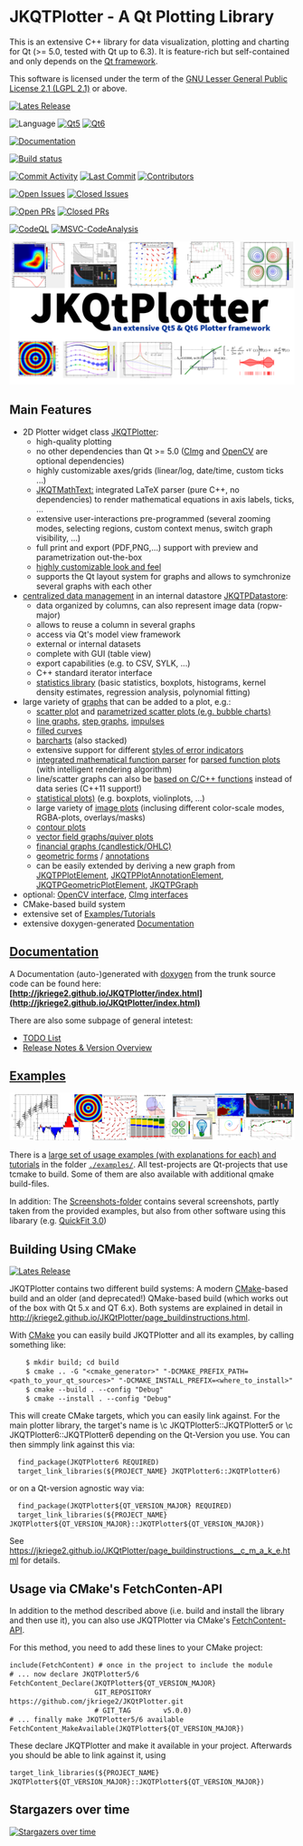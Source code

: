 # JKQTPlotter - A Qt Plotting Library
This is an extensive C++ library for data visualization, plotting and charting for Qt (>= 5.0, tested with Qt up to 6.3). It is feature-rich but self-contained and only depends on the [Qt framework](https://qt.io).

This software is licensed under the term of the [GNU Lesser General Public License 2.1 
(LGPL 2.1)](./LICENSE) or above. 

[![Lates Release](https://img.shields.io/github/v/release/jkriege2/JKQtPlotter)](https://github.com/jkriege2/JKQtPlotter/releases)

![Language](https://img.shields.io/github/languages/top/jkriege2/JKQtPlotter)
[![Qt5](https://img.shields.io/badge/Qt-5-brightgreen)](https://doc.qt.io/qt-5/)
[![Qt6](https://img.shields.io/badge/Qt-6-brightgreen)](https://doc.qt.io/qt-6/)

[![Documentation](https://img.shields.io/badge/documentation-online-blue)](http://jkriege2.github.io/JKQtPlotter/index.html)

[![Build status](https://ci.appveyor.com/api/projects/status/vq2o9pfi97isxm2a?svg=true)](https://ci.appveyor.com/project/jkriege2/jkqtplotter)

[![Commit Activity](https://img.shields.io/github/commit-activity/m/jkriege2/JKQtPlotter)](https://github.com/jkriege2/JKQtPlotter/pulse)
[![Last Commit](https://img.shields.io/github/last-commit/jkriege2/JKQtPlotter)](https://github.com/jkriege2/JKQtPlotter/pulse)
[![Contributors](https://img.shields.io/github/contributors/jkriege2/JKQtPlotter)](https://github.com/jkriege2/JKQtPlotter/graphs/contributors)

[![Open Issues](https://img.shields.io/github/issues/jkriege2/JKQtPlotter)](https://github.com/jkriege2/JKQtPlotter/issues)
[![Closed Issues](https://img.shields.io/github/issues-closed/jkriege2/JKQtPlotter)](https://github.com/jkriege2/JKQtPlotter/issues?q=is%3Aissue+is%3Aclosed)

[![Open PRs](https://img.shields.io/github/issues-pr/jkriege2/JKQtPlotter)](https://github.com/jkriege2/JKQtPlotter/pulls)
[![Closed PRs](https://img.shields.io/github/issues-pr-closed/jkriege2/JKQtPlotter)](https://github.com/jkriege2/JKQtPlotter/pulls?q=is%3Apr+is%3Aclosed)

[![CodeQL](https://github.com/jkriege2/JKQtPlotter/actions/workflows/codeql-analysis.yml/badge.svg)](https://github.com/jkriege2/JKQtPlotter/actions/workflows/codeql-analysis.yml)
[![MSVC-CodeAnalysis](https://github.com/jkriege2/JKQtPlotter/actions/workflows/msvc-codeanalysis.yml/badge.svg)](https://github.com/jkriege2/JKQtPlotter/actions/workflows/msvc-codeanalysis.yml)

[![EXAMPLES-Page](./doc/images/socialmediabanner.png)](http://jkriege2.github.io/JKQtPlotter/index.html)

## Main Features
- 2D Plotter widget class [JKQTPlotter](http://jkriege2.github.io/JKQtPlotter/group__jkqtplotter.html):
  - high-quality plotting
  - no other dependencies than Qt >= 5.0 ([CImg](https://cimg.eu/) and [OpenCV](https://opencv.org/) are optional dependencies)
  - highly customizable axes/grids (linear/log, date/time, custom ticks ...)
  - [JKQTMathText:](http://jkriege2.github.io/JKQtPlotter/group__jkqtmathtext.html) integrated LaTeX parser (pure C++, no dependencies) to render mathematical equations in axis labels, ticks, ...
  - extensive user-interactions pre-programmed (several zooming modes, selecting regions, custom context menus, switch graph visibility, ...)
  - full print and export (PDF,PNG,...) support with preview and parametrization out-the-box
  - [highly customizable look and feel](http://jkriege2.github.io/JKQtPlotter/group__jkqtpplotter__styling.html)
  - supports the Qt layout system for graphs and allows to symchronize several graphs with each other
- [centralized data management](http://jkriege2.github.io/JKQtPlotter/group__jkqtpdatastorage.html) in an internal datastore [JKQTPDatastore](http://jkriege2.github.io/JKQtPlotter/class_j_k_q_t_p_datastore.html):
  - data organized by columns, can also represent image data (ropw-major)
  - allows to reuse a column in several graphs
  - access via Qt's model view framework
  - external or internal datasets
  - complete with GUI (table view)
  - export capabilities (e.g. to CSV, SYLK, ...)
  - C++ standard iterator interface
  - [statistics library](https://jkriege2.github.io/JKQtPlotter/group__jkqtptools__math__statistics.html) (basic statistics, boxplots, histograms, kernel density estimates, regression analysis, polynomial fitting)
- large variety of [graphs](https://jkriege2.github.io/JKQtPlotter/group__jkqtplotter__concretegraphs.html) that can be added to a plot, e.g.:
  - [scatter plot](https://jkriege2.github.io/JKQtPlotter/group__jkqtplotter__linesymbolgraphs__scatter.html) and [parametrized scatter plots (e.g. bubble charts)](http://jkriege2.github.io/JKQtPlotter/group__jkqtplotter__linesymbolgraphs__param.html) 
  - [line graphs](https://jkriege2.github.io/JKQtPlotter/group__jkqtplotter__linesymbolgraphs__line.html), [step graphs](http://jkriege2.github.io/JKQtPlotter/class_j_k_q_t_p_special_line_horizontal_graph.html), [impulses](https://jkriege2.github.io/JKQtPlotter/group__jkqtplotter__sticks.html)
  - [filled curves](http://jkriege2.github.io/JKQtPlotter/group__jkqtplotter__filledgraphs.html)
  - [barcharts](https://jkriege2.github.io/JKQtPlotter/group__jkqtplotter__barcharts.html) (also stacked)
  - extensive support for different [styles of error indicators](http://jkriege2.github.io/JKQtPlotter/group__jkqtplotter__basegraphserrors.html)
  - [integrated mathematical function parser](http://jkriege2.github.io/JKQtPlotter/group__jkqtptools__math__parser.html) for [parsed function plots](https://jkriege2.github.io/JKQtPlotter/class_j_k_q_t_p_x_parsed_function_line_graph.html) (with intelligent rendering algorithm)
  - line/scatter graphs can also be [based on C/C++ functions](http://jkriege2.github.io/JKQtPlotter/group__jkqtplotter__functiongraphs.html) instead of data series (C++11 support!)
  - [statistical plots)](http://jkriege2.github.io/JKQtPlotter/group__jkqtplotter__statgraphs.html) (e.g. boxplots, violinplots, ...)
  - large variety of [image plots](http://jkriege2.github.io/JKQtPlotter/group__jkqtplotter__imagelots.html) (inclusing different color-scale modes, RGBA-plots, overlays/masks)
  - [contour plots](https://jkriege2.github.io/JKQtPlotter/group__jkqtplotter__imagelots__contour.html)
  - [vector field graphs/quiver plots](https://jkriege2.github.io/JKQtPlotter/group__jkqtplotter__vectorfieldgraphs.html)
  - [financial graphs (candlestick/OHLC)](https://jkriege2.github.io/JKQtPlotter/group__jkqtplotter__financialgraphs.html)
  - [geometric forms](http://jkriege2.github.io/JKQtPlotter/group__jkqtplotter__geoplots.html) / [annotations](http://jkriege2.github.io/JKQtPlotter/group__jkqtplotter__annotations.html)
  - can be easily extended by deriving a new graph from [JKQTPPlotElement](http://jkriege2.github.io/JKQtPlotter/class_j_k_q_t_p_plot_element.html), [JKQTPPlotAnnotationElement](http://jkriege2.github.io/JKQtPlotter/class_j_k_q_t_p_plot_annotation_element.html), [JKQTPGeometricPlotElement](http://jkriege2.github.io/JKQtPlotter/class_j_k_q_t_p_geometric_plot_element.html), [JKQTPGraph](http://jkriege2.github.io/JKQtPlotter/class_j_k_q_t_p_graph.html)
- optional: [OpenCV interface](http://jkriege2.github.io/JKQtPlotter/group__jkqtpinterfaceopencv.html), [CImg interfaces](http://jkriege2.github.io/JKQtPlotter/group__jkqtpinterfacecimg.html)
- CMake-based build system
- extensive set of [Examples/Tutorials](https://jkriege2.github.io/JKQtPlotter/example_tutorial_projects.html)
- extensive doxygen-generated [Documentation](http://jkriege2.github.io/JKQtPlotter/index.html)

## [Documentation](http://jkriege2.github.io/JKQtPlotter/index.html)
A Documentation (auto-)generated with [doxygen](http://www.doxygen.nl/) from the trunk source code can be found here: 
**[http://jkriege2.github.io/JKQTPlotter/index.html](http://jkriege2.github.io/JKQtPlotter/index.html)**

There are also some subpage of general intetest:
- [TODO List](http://jkriege2.github.io/JKQtPlotter/page_todo.html)
- [Release Notes & Version Overview](http://jkriege2.github.io/JKQtPlotter/page_whatsnew.html)

## [Examples](https://jkriege2.github.io/JKQtPlotter/example_tutorial_projects.html)

[![EXAMPLES-Page](./screenshots/examplesbanner.png)](https://jkriege2.github.io/JKQtPlotter/example_tutorial_projects.html)

There is a [large set of usage examples (with explanations for each) and tutorials](https://jkriege2.github.io/JKQtPlotter/example_tutorial_projects.html) in the folder [`./examples/`](./examples).
All test-projects are Qt-projects that use tcmake to build. Some of them are also available with additional qmake build-files.

In addition: The [Screenshots-folder](./screenshots/) contains several screenshots, partly taken from the provided examples, but also from other software using this libarary (e.g. [QuickFit 3.0](https://github.com/jkriege2/QuickFit3))

## Building Using CMake

[![Lates Release](https://img.shields.io/github/v/release/jkriege2/JKQtPlotter)](https://github.com/jkriege2/JKQtPlotter/releases)

JKQTPlotter contains two different build systems: A modern [CMake](https://cmake.org/)-based build and an older (and deprecated!) QMake-based build (which works out of the box with Qt 5.x and QT 6.x). Both systems are explained in detail in http://jkriege2.github.io/JKQtPlotter/page_buildinstructions.html.


With [CMake](https://cmake.org/) you can easily build JKQTPlotter and all its examples, by calling something like:
```
    $ mkdir build; cd build
    $ cmake .. -G "<cmake_generator>" "-DCMAKE_PREFIX_PATH=<path_to_your_qt_sources>" "-DCMAKE_INSTALL_PREFIX=<where_to_install>"
    $ cmake --build . --config "Debug"
    $ cmake --install . --config "Debug"
```

This will create CMake targets, which you can easily link against. For the main plotter library, the target's name is \c JKQTPlotter5::JKQTPlotter5 or  \c JKQTPlotter6::JKQTPlotter6 depending on the Qt-Version you use. You can then simmply link against this via:
```
  find_package(JKQTPlotter6 REQUIRED)
  target_link_libraries(${PROJECT_NAME} JKQTPlotter6::JKQTPlotter6)
```
or on a Qt-version agnostic way via:
```
  find_package(JKQTPlotter${QT_VERSION_MAJOR} REQUIRED)
  target_link_libraries(${PROJECT_NAME} JKQTPlotter${QT_VERSION_MAJOR}::JKQTPlotter${QT_VERSION_MAJOR})
```
See https://jkriege2.github.io/JKQtPlotter/page_buildinstructions__c_m_a_k_e.html for details.

## Usage via CMake's FetchConten-API

In addition to the method described above (i.e. build and install the library and then use it), you can also use JKQTPlotter via CMake's [FetchContent-API](https://cmake.org/cmake/help/latest/module/FetchContent.html). 

For this method, you need to add these lines to your CMake project:
```
include(FetchContent) # once in the project to include the module
# ... now declare JKQTPlotter5/6
FetchContent_Declare(JKQTPlotter${QT_VERSION_MAJOR}
                     GIT_REPOSITORY https://github.com/jkriege2/JKQtPlotter.git
                     # GIT_TAG        v5.0.0)
# ... finally make JKQTPlotter5/6 available
FetchContent_MakeAvailable(JKQTPlotter${QT_VERSION_MAJOR})
```

These declare JKQTPlotter and make it available in your project. Afterwards you should be able to link against it, using
```
target_link_libraries(${PROJECT_NAME} JKQTPlotter${QT_VERSION_MAJOR}::JKQTPlotter${QT_VERSION_MAJOR})
```


## Stargazers over time

[![Stargazers over time](https://starchart.cc/jkriege2/JKQtPlotter.svg)](https://starchart.cc/jkriege2/JKQtPlotter)
